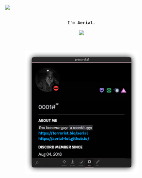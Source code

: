 ![](https://terrorist.bio/aerial)

<p align="center">
  <br>
  <samp>
    I'm <b><a rel="nofollow noopener noreferrer" target="_blank">Aerial</a></b>.
    <br><br>

<img src="[https://tr.rbxcdn.com/ead1aefbbfbfefc6538e35b188282340/352/352/Avatar/Png](https://tenor.com/view/%D1%86%D0%B5%D0%BB%D1%83%D0%B9%D1%82%D0%B5%D0%BC%D0%BE%D0%BD%D0%B8%D1%82%D0%BE%D1%80%D1%8B%D1%8F%D0%B2%D1%81%D0%B5%D1%82%D0%B8-%D0%BA%D0%BE%D1%82%D0%BC%D0%B5%D0%BC-%D1%86%D0%B5%D0%BB%D1%83%D0%B9%D1%82%D0%B5%D0%BC%D0%BE%D0%BD%D0%B8%D1%82%D0%BE%D1%80%D1%8B-%D1%8F%D0%B2%D1%81%D0%B5%D1%82%D0%B8-%D1%81%D1%8B%D0%BD%D1%84%D0%B5%D1%80%D0%BC%D0%B5%D1%80%D0%B0-gif-27315805)" data-aspect-ratio="0.959375" data-width="30%">

<p align="center">
  <br><br>
  <img src="666.png">
</p>
